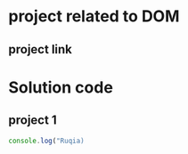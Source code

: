 # project related to DOM

## project link


# Solution code

## project 1

```javascript
console.log("Ruqia)
```
